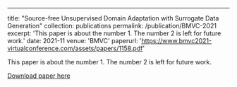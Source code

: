 ---
title: "Source-free Unsupervised Domain Adaptation with Surrogate Data Generation"
collection: publications
permalink: /publication/BMVC-2021
excerpt: 'This paper is about the number 1. The number 2 is left for future work.'
date: 2021-11
venue: 'BMVC'
paperurl: 'https://www.bmvc2021-virtualconference.com/assets/papers/1158.pdf'

This paper is about the number 1. The number 2 is left for future work.

[Download paper here](http://academicpages.github.io/files/paper1.pdf)
